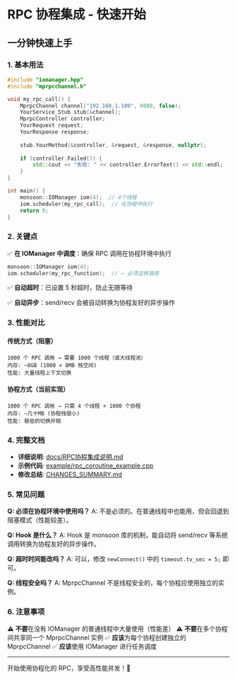 # RPC 协程集成 - 快速开始

## 一分钟快速上手

### 1. 基本用法

```cpp
#include "iomanager.hpp"
#include "mprpcchannel.h"

void my_rpc_call() {
    MprpcChannel channel("192.168.1.100", 8080, false);
    YourService_Stub stub(&channel);
    MprpcController controller;
    YourRequest request;
    YourResponse response;
    
    stub.YourMethod(&controller, &request, &response, nullptr);
    
    if (controller.Failed()) {
        std::cout << "失败: " << controller.ErrorText() << std::endl;
    }
}

int main() {
    monsoon::IOManager iom(4);  // 4个线程
    iom.scheduler(my_rpc_call);  // 在协程中执行
    return 0;
}
```

### 2. 关键点

✅ **在 IOManager 中调度**：确保 RPC 调用在协程环境中执行
```cpp
monsoon::IOManager iom(4);
iom.scheduler(my_rpc_function);  // ← 必须这样调用
```

✅ **自动超时**：已设置 5 秒超时，防止无限等待

✅ **自动异步**：send/recv 会被自动转换为协程友好的异步操作

### 3. 性能对比

#### 传统方式（阻塞）
```
1000 个 RPC 调用 → 需要 1000 个线程（或大线程池）
内存: ~8GB (1000 × 8MB 栈空间)
性能: 大量线程上下文切换
```

#### 协程方式（当前实现）
```
1000 个 RPC 调用 → 只需 4 个线程 + 1000 个协程
内存: ~几十MB (协程栈很小)
性能: 极低的切换开销
```

### 4. 完整文档

- **详细说明**: [docs/RPC协程集成说明.md](./RPC协程集成说明.md)
- **示例代码**: [example/rpc_coroutine_example.cpp](../example/rpc_coroutine_example.cpp)
- **修改总结**: [CHANGES_SUMMARY.md](../CHANGES_SUMMARY.md)

### 5. 常见问题

**Q: 必须在协程环境中使用吗？**
A: 不是必须的。在普通线程中也能用，但会回退到阻塞模式（性能较差）。

**Q: Hook 是什么？**
A: Hook 是 monsoon 库的机制，能自动将 send/recv 等系统调用转换为协程友好的异步操作。

**Q: 超时时间能改吗？**
A: 可以，修改 `newConnect()` 中的 `timeout.tv_sec = 5;` 即可。

**Q: 线程安全吗？**
A: MprpcChannel 不是线程安全的，每个协程应使用独立的实例。

### 6. 注意事项

⚠️ **不要**在没有 IOManager 的普通线程中大量使用（性能差）
⚠️ **不要**在多个协程间共享同一个 MprpcChannel 实例
✅ **应该**为每个协程创建独立的 MprpcChannel
✅ **应该**使用 IOManager 进行任务调度

---

开始使用协程化的 RPC，享受高性能并发！🚀


